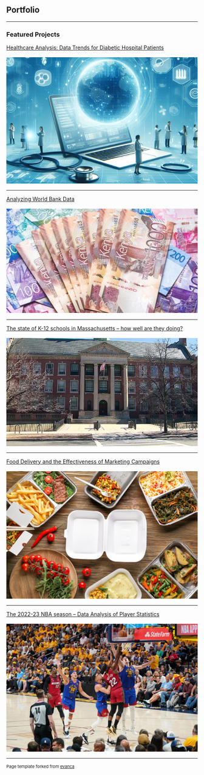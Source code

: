 ## Portfolio

---

### Featured Projects

[Healthcare Analysis: Data Trends for Diabetic Hospital Patients
](/healthcare) <br><br>
<img src="images/HealthcarePicture1.jpg?raw=true"/>

---

[Analyzing World Bank Data
](/banking) <br><br>
<img src="images/banking1.jpg?raw=true"/>

---

[The state of K-12 schools in Massachusetts – how well are they doing?
](/education) <br><br>
<img src="images/boston-high-school.jpg?raw=true"/>

---

[Food Delivery and the Effectiveness of Marketing Campaigns](/food_delivery) <br><br>
<img src="images/FoodDelivery.jpg?raw=true"/>

---

[The 2022-23 NBA season – Data Analysis of Player Statistics](/basketball) <br><br>
<img src="images/basketball1.jpg?raw=true"/>

<!---

---
[Project 2 Title](/pdf/sample_presentation.pdf)
<img src="images/dummy_thumbnail.jpg?raw=true"/>

---
[Project 3 Title](http://example.com/)
<img src="images/dummy_thumbnail.jpg?raw=true"/>


### Category Name 2

- [Project 1 Title](http://example.com/)
- [Project 2 Title](http://example.com/)
- [Project 3 Title](http://example.com/)
- [Project 4 Title](http://example.com/)
- [Project 5 Title](http://example.com/)

--->




---
<p style="font-size:11px">Page template forked from <a href="https://github.com/evanca/quick-portfolio">evanca</a></p>
<!-- Remove above link if you don't want to attibute -->
